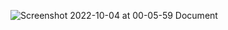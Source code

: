 ![Screenshot 2022-10-04 at 00-05-59 Document](https://user-images.githubusercontent.com/105599585/193707179-bc4487c5-9b8b-4058-8514-5b8e5ef1ca7b.png)
